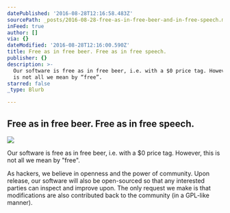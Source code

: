 ```yaml
---
datePublished: '2016-08-28T12:16:58.483Z'
sourcePath: _posts/2016-08-28-free-as-in-free-beer-and-in-free-speech.md
inFeed: true
author: []
via: {}
dateModified: '2016-08-28T12:16:00.590Z'
title: Free as in free beer. Free as in free speech.
publisher: {}
description: >-
  Our software is free as in free beer, i.e. with a $0 price tag. However, this
  is not all we mean by “free”.
starred: false
_type: Blurb

---
```

## Free as in free beer. Free as in free speech.
![](https://the-grid-user-content.s3-us-west-2.amazonaws.com/519650f2-2ce2-4d53-8648-66787e1efadc.jpg)

Our software is free as in free beer, i.e. with a $0 price tag. However, this is not all we mean by "free".

As hackers, we believe in openness and the power of community. Upon release, our software will also be open-sourced so that any interested parties can inspect and improve upon. The only request we make is that modifications are also contributed back to the community (in a GPL-like manner).